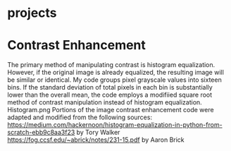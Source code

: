 # projects
# Contrast Enhancement
The primary method of manipulating contrast is histogram equalization. However, if the 
original image is already equalized, the resulting image will be similar or identical.
My code groups pixel grayscale values into sixteen bins. If the standard deviation of 
total pixels in each bin is substantially lower than the overall mean, the code employs
a modifiied square root method of contrast manipulation instead of histogram equalization.
Histogram.png
Portions of the image contrast enhancement code were adapted and modified from the following sources:
https://medium.com/hackernoon/histogram-equalization-in-python-from-scratch-ebb9c8aa3f23 by Tory Walker
https://fog.ccsf.edu/~abrick/notes/231-15.pdf by Aaron Brick
